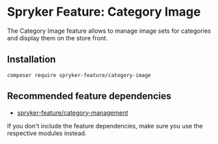 # Spryker Feature: Category Image

The Category Image feature allows to manage image sets for categories and display them on the store front.

## Installation

```
composer require spryker-feature/category-image
```

## Recommended feature dependencies
- [spryker-feature/category-management](https://github.com/spryker-feature/category-management)

If you don't include the feature dependencies, make sure you use the respective modules instead.
